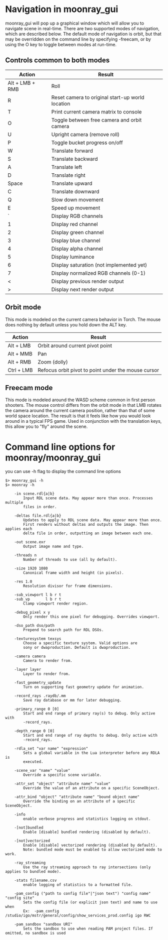 Navigation in moonray_gui
===

moonray_gui will pop up a graphical window which will allow you to navigate scene in real-time.
There are two supported modes of navigation, which are described below.
The default mode of navigation is orbit, but that may be overridden on the command line
by specifying -freecam, or by using the O key to toggle between modes at run-time.

Controls common to both modes
---

| Action          | Result                                           |
|-----------------|--------------------------------------------------|
| Alt + LMB + RMB | Roll                                             |
| R               | Reset camera to original start-up world location |
| T               | Print current camera matrix to console           |
| O               | Toggle between free camera and orbit camera      |
| U               | Upright camera (remove roll)                     |
| P               | Toggle bucket progress on/off                    |
| W               | Translate forward                                |
| S               | Translate backward                               |
| A               | Translate left                                   |
| D               | Translate right                                  |
| Space           | Translate upward                                 |
| C               | Translate downward                               |
| Q               | Slow down movement                               |
| E               | Speed up movement                                |
| `               | Display RGB channels                             |
| 1               | Display red channel                              |
| 2               | Display green channel                            |
| 3               | Display blue channel                             |
| 4               | Display alpha channel                            |
| 5               | Display luminance                                |
| 6               | Display saturation (not implemented yet)         |
| 7               | Display normalized RGB channels (0-1)            |
| <               | Display previous render output                   |
| >               | Display next render output                       |

Orbit mode
---

This mode is modeled on the current camera behavior in Torch.
The mouse does nothing by default unless you hold down the ALT key.

| Action     | Result                                              |
|------------|-----------------------------------------------------|
| Alt + LMB  | Orbit around current pivot point                    |
| Alt + MMB  | Pan                                                 |
| Alt + RMB  | Zoom (dolly)                                        |
| Ctrl + LMB | Refocus orbit pivot to point under the mouse cursor |

Freecam mode
---
This mode is modeled around the WASD scheme common in first person shooters.
The mouse control differs from the orbit mode in that LMB rotates the camera around the current camera position,
rather than that of some world space location.
The result is that it feels like how you would look around in a typical FPS game.
Used in conjunction with the translation keys, this allow you to "fly" around the scene.

Command line options for moonray/moonray_gui
===
you can use -h flag to display the command line options
```
$> moonray_gui -h
$> moonray -h
```

```
    -in scene.rdl{a|b}
        Input RDL scene data. May appear more than once. Processes multiple
        files in order.

    -deltas file.rdl{a|b}
        Updates to apply to RDL scene data. May appear more than once.
        First renders without deltas and outputs the image. Then applies each
        delta file in order, outputting an image between each one.

    -out scene.exr
        Output image name and type.

    -threads n
        Number of threads to use (all by default).

    -size 1920 1080
        Canonical frame width and height (in pixels).

    -res 1.0
        Resolution divisor for frame dimensions.

    -sub_viewport l b r t
    -sub_vp       l b r t
        Clamp viewport render region.

    -debug_pixel x y
        Only render this one pixel for debugging. Overrides viewport.

    -dso_path dso/path
        Prepend to search path for RDL DSOs.

    -texturesystem texsys
        Choose a specific texture system. Valid options are
        sony or dwaproduction. Default is dwaproduction.

    -camera camera
        Camera to render from.

    -layer layer
        Layer to render from.

    -fast_geometry_update
        Turn on supporting fast geometry update for animation.

    -record_rays .raydb/.mm
        Save ray database or mm for later debugging.

    -primary_range 0 [0]
        Start and end range of primary ray(s) to debug. Only active with
        -record_rays.

    -depth_range 0 [0]
        Start and end range of ray depths to debug. Only active with
        -record_rays.

    -rdla_set "var name" "expression"
        Sets a global variable in the Lua interpreter before any RDLA is
        executed.

    -scene_var "name" "value"
        Override a specific scene variable.

    -attr_set "object" "attribute name" "value"
        Override the value of an attribute on a specific SceneObject.

    -attr_bind "object" "attribute name" "bound object name"
        Override the binding on an attribute of a specific SceneObject.

    -info
        enable verbose progress and statistics logging on stdout.

    -[not]bundled
        Enable [disable] bundled rendering (disabled by default).

    -[not]vectorized
        Enable [disable] vectorized rendering (disabled by default).
        Note: bundled mode must be enabled to allow vectorized mode to work.

    -ray_streaming
        Use the ray streaming approach to ray intersections (only applies to bundled mode).

    -stats filename.csv
        enable logging of statistics to a formatted file.

    -pam_config ("path to config file"|"json text") "config name" "config site"
        Sets the config file (or explicit json text) and name to use when
        Ex:  -pam_config /studio/igo/mstr/general/config/show_services_prod.config igo RWC

    -pam_sandbox "sandbox URI"
        Sets the sandbox to use when reading PAM project files. If omitted, no sandbox is used

```
